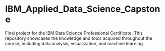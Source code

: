 # IBM_Applied_Data_Science_Capstone
Final project for the IBM Data Science Professional Certificate. This repository showcases the knowledge and tools acquired throughout the course, including data analysis, visualization, and machine learning.

